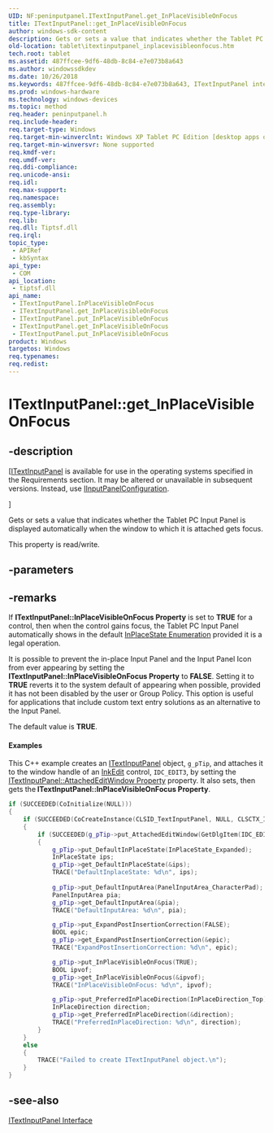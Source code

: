 ```yaml
---
UID: NF:peninputpanel.ITextInputPanel.get_InPlaceVisibleOnFocus
title: ITextInputPanel::get_InPlaceVisibleOnFocus
author: windows-sdk-content
description: Gets or sets a value that indicates whether the Tablet PC Input Panel is displayed automatically when the window to which it is attached gets focus.
old-location: tablet\itextinputpanel_inplacevisibleonfocus.htm
tech.root: tablet
ms.assetid: 487ffcee-9df6-48db-8c84-e7e073b8a643
ms.author: windowssdkdev
ms.date: 10/26/2018
ms.keywords: 487ffcee-9df6-48db-8c84-e7e073b8a643, ITextInputPanel interface [Tablet PC],InPlaceVisibleOnFocus property, ITextInputPanel.InPlaceVisibleOnFocus, ITextInputPanel.get_InPlaceVisibleOnFocus, ITextInputPanel.put_InPlaceVisibleOnFocus, ITextInputPanel::InPlaceVisibleOnFocus, ITextInputPanel::get_InPlaceVisibleOnFocus, ITextInputPanel::put_InPlaceVisibleOnFocus, InPlaceVisibleOnFocus property [Tablet PC], InPlaceVisibleOnFocus property [Tablet PC],ITextInputPanel interface, get_InPlaceVisibleOnFocus, peninputpanel/ITextInputPanel::InPlaceVisibleOnFocus, peninputpanel/ITextInputPanel::get_InPlaceVisibleOnFocus, peninputpanel/ITextInputPanel::put_InPlaceVisibleOnFocus, tablet.itextinputpanel_inplacevisibleonfocus
ms.prod: windows-hardware
ms.technology: windows-devices
ms.topic: method
req.header: peninputpanel.h
req.include-header: 
req.target-type: Windows
req.target-min-winverclnt: Windows XP Tablet PC Edition [desktop apps only]
req.target-min-winversvr: None supported
req.kmdf-ver: 
req.umdf-ver: 
req.ddi-compliance: 
req.unicode-ansi: 
req.idl: 
req.max-support: 
req.namespace: 
req.assembly: 
req.type-library: 
req.lib: 
req.dll: Tiptsf.dll
req.irql: 
topic_type:
 - APIRef
 - kbSyntax
api_type:
 - COM
api_location:
 - tiptsf.dll
api_name:
 - ITextInputPanel.InPlaceVisibleOnFocus
 - ITextInputPanel.get_InPlaceVisibleOnFocus
 - ITextInputPanel.put_InPlaceVisibleOnFocus
 - ITextInputPanel.get_InPlaceVisibleOnFocus
 - ITextInputPanel.put_InPlaceVisibleOnFocus
product: Windows
targetos: Windows
req.typenames: 
req.redist: 
---
```


# ITextInputPanel::get_InPlaceVisibleOnFocus


## -description


<p class="CCE_Message">[<a href="https://msdn.microsoft.com/1e719900-db58-430d-9059-efb3f884f6f0">ITextInputPanel</a> is available for use in the operating systems specified in the Requirements section. It may be altered or unavailable in subsequent versions. Instead, use <a href="https://msdn.microsoft.com/81E54703-095E-4810-A8A0-2ACBE7F3D634">IInputPanelConfiguration</a>.

]


Gets or sets a value that indicates whether the Tablet PC Input Panel is displayed automatically when the window to which it is attached gets focus.



This property is read/write.


## -parameters


## -remarks



If <b>ITextInputPanel::InPlaceVisibleOnFocus Property</b> is set to <b>TRUE</b> for a control, then when the control gains focus, the Tablet PC Input Panel automatically shows in the default <a href="https://msdn.microsoft.com/95642cbf-4520-44cc-95ba-80de1fe3b447">InPlaceState Enumeration</a> provided it is a legal operation.

It is possible to prevent the in-place Input Panel and the Input Panel Icon from ever appearing by setting the <b>ITextInputPanel::InPlaceVisibleOnFocus Property</b> to <b>FALSE</b>. Setting it to <b>TRUE</b> reverts it to the system default of appearing when possible, provided it has not been disabled by the user or Group Policy. This option is useful for applications that include custom text entry solutions as an alternative to the Input Panel.

The default value is <b>TRUE</b>.


#### Examples

This C++ example creates an <a href="https://msdn.microsoft.com/1e719900-db58-430d-9059-efb3f884f6f0">ITextInputPanel</a> object, <code>g_pTip</code>, and attaches it to the window handle of an <a href="https://msdn.microsoft.com/52761cb2-4433-4824-ba19-fe597de2faf0">InkEdit</a> control, <code>IDC_EDIT3</code>, by setting the <a href="https://msdn.microsoft.com/92a8510d-c8f2-44b4-8812-789ddbc0e3fd">ITextInputPanel::AttachedEditWindow Property</a> property. It also sets, then gets the<b> ITextInputPanel::InPlaceVisibleOnFocus Property</b>.






```cpp
if (SUCCEEDED(CoInitialize(NULL)))
{
    if (SUCCEEDED(CoCreateInstance(CLSID_TextInputPanel, NULL, CLSCTX_INPROC, IID_ITextInputPanel, (VOID**)&g_pTip)))
    {
        if (SUCCEEDED(g_pTip->put_AttachedEditWindow(GetDlgItem(IDC_EDIT3)->m_hWnd)))
        {
            g_pTip->put_DefaultInPlaceState(InPlaceState_Expanded);
            InPlaceState ips;
            g_pTip->get_DefaultInPlaceState(&ips);
            TRACE("DefaultInplaceState: %d\n", ips);
            
            g_pTip->put_DefaultInputArea(PanelInputArea_CharacterPad);
            PanelInputArea pia;
            g_pTip->get_DefaultInputArea(&pia);
            TRACE("DefaultInputArea: %d\n", pia);

            g_pTip->put_ExpandPostInsertionCorrection(FALSE);
            BOOL epic;
            g_pTip->get_ExpandPostInsertionCorrection(&epic);
            TRACE("ExpandPostInsertionCorrection: %d\n", epic);

            g_pTip->put_InPlaceVisibleOnFocus(TRUE);
            BOOL ipvof;
            g_pTip->get_InPlaceVisibleOnFocus(&ipvof);
            TRACE("InPlaceVisibleOnFocus: %d\n", ipvof);

            g_pTip->put_PreferredInPlaceDirection(InPlaceDirection_Top);
            InPlaceDirection direction;
            g_pTip->get_PreferredInPlaceDirection(&direction);
            TRACE("PreferredInPlaceDirection: %d\n", direction);
        }
    }
    else
    {
        TRACE("Failed to create ITextInputPanel object.\n");
    }
}

```





## -see-also




<a href="https://msdn.microsoft.com/1e719900-db58-430d-9059-efb3f884f6f0">ITextInputPanel Interface</a>
 

 

